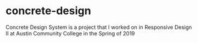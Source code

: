 # concrete-design
Concrete Design System is a project that I worked on in Responsive Design II at Austin Community College in the Spring of 2019

